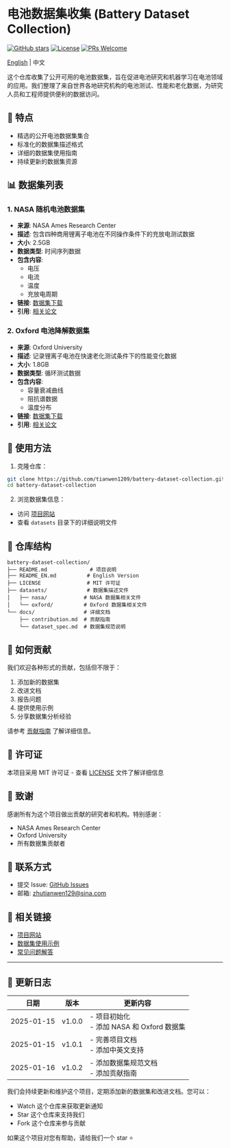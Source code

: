 # 电池数据集收集 (Battery Dataset Collection)

[![GitHub stars](https://img.shields.io/github/stars/tianwen1209/battery-dataset-collection)](https://github.com/tianwen1209/battery-dataset-collection/stargazers)
[![License](https://img.shields.io/badge/License-MIT-blue.svg)](https://opensource.org/licenses/MIT)
[![PRs Welcome](https://img.shields.io/badge/PRs-welcome-brightgreen.svg)](https://makeapullrequest.com)

[English](./README_EN.md) | 中文

这个仓库收集了公开可用的电池数据集，旨在促进电池研究和机器学习在电池领域的应用。我们整理了来自世界各地研究机构的电池测试、性能和老化数据，为研究人员和工程师提供便利的数据访问。

## 🌟 特点

- 精选的公开电池数据集集合
- 标准化的数据集描述格式
- 详细的数据集使用指南
- 持续更新的数据集资源

## 📊 数据集列表

### 1. NASA 随机电池数据集
- **来源**: NASA Ames Research Center
- **描述**: 包含四种商用锂离子电池在不同操作条件下的充放电测试数据
- **大小**: 2.5GB
- **数据类型**: 时间序列数据
- **包含内容**:
  - 电压
  - 电流
  - 温度
  - 充放电周期
- **链接**: [数据集下载](https://link-to-dataset)
- **引用**: [相关论文](paper-link)

### 2. Oxford 电池降解数据集
- **来源**: Oxford University
- **描述**: 记录锂离子电池在快速老化测试条件下的性能变化数据
- **大小**: 1.8GB
- **数据类型**: 循环测试数据
- **包含内容**:
  - 容量衰减曲线
  - 阻抗谱数据
  - 温度分布
- **链接**: [数据集下载](https://link-to-dataset)
- **引用**: [相关论文](paper-link)

## 🚀 使用方法

1. 克隆仓库：
```bash
git clone https://github.com/tianwen1209/battery-dataset-collection.git
cd battery-dataset-collection
```

2. 浏览数据集信息：
- 访问 [项目网站](https://tianwen1209.github.com/battery-dataset-collection)
- 查看 `datasets` 目录下的详细说明文件

## 📂 仓库结构

```
battery-dataset-collection/
├── README.md              # 项目说明
├── README_EN.md          # English Version
├── LICENSE               # MIT 许可证
├── datasets/             # 数据集描述文件
│   ├── nasa/            # NASA 数据集相关文件
│   └── oxford/          # Oxford 数据集相关文件
└── docs/                # 详细文档
    ├── contribution.md  # 贡献指南
    └── dataset_spec.md  # 数据集规范说明
```

## 🤝 如何贡献

我们欢迎各种形式的贡献，包括但不限于：

1. 添加新的数据集
2. 改进文档
3. 报告问题
4. 提供使用示例
5. 分享数据集分析经验

请参考 [贡献指南](docs/contribution.md) 了解详细信息。

## 📜 许可证

本项目采用 MIT 许可证 - 查看 [LICENSE](LICENSE) 文件了解详细信息

## 🌟 致谢

感谢所有为这个项目做出贡献的研究者和机构。特别感谢：

- NASA Ames Research Center
- Oxford University
- 所有数据集贡献者

## 📮 联系方式

- 提交 Issue: [GitHub Issues](https://github.com/tianwen1209/battery-dataset-collection/issues)
- 邮箱: zhutianwen129@sina.com

## 🔗 相关链接

- [项目网站](https://tianwen1209.github.com/battery-dataset-collection)
- [数据集使用示例](./examples)
- [常见问题解答](./docs/FAQ.md)

---

## 📅 更新日志

| 日期 | 版本 | 更新内容 |
|------|------|----------|
| 2025-01-15 | v1.0.0 | - 项目初始化 <br> - 添加 NASA 和 Oxford 数据集 |
| 2025-01-15 | v1.0.1 | - 完善项目文档 <br> - 添加中英文支持 |
| 2025-01-16 | v1.0.2 | - 添加数据集规范文档 <br> - 添加贡献指南 |

我们会持续更新和维护这个项目，定期添加新的数据集和改进文档。您可以：
- Watch 这个仓库来获取更新通知
- Star 这个仓库来支持我们
- Fork 这个仓库来参与贡献

如果这个项目对您有帮助，请给我们一个 star ⭐️

